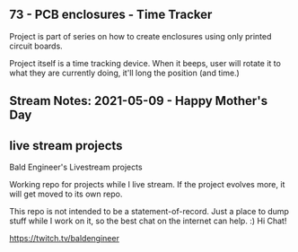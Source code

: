 ## 73 - PCB enclosures - Time Tracker

Project is part of series on how to create enclosures using only printed circuit boards.

Project itself is a time tracking device. When it beeps, user will rotate it to what they are currently doing, it'll long the position (and time.)

## Stream Notes: 2021-05-09 - Happy Mother's Day


## live stream projects
 Bald Engineer's Livestream projects

Working repo for projects while I live stream. If the project evolves more, it will get moved to its own repo.

This repo is not intended to be a statement-of-record. Just a place to dump stuff while I work on it, so the best chat on the internet can help. :) Hi Chat!

https://twitch.tv/baldengineer